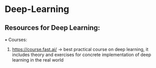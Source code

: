 # Deep-Learning


## Resources for Deep Learning:
  • Courses:
  1) https://course.fast.ai/ -> best practical course on deep learning, it includes theory and exercises for concrete implementation of deep learning in the real world


